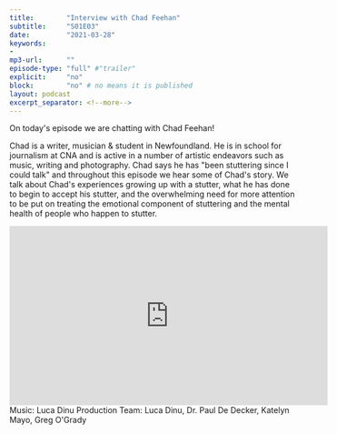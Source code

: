 ```yaml
---
title:        "Interview with Chad Feehan"
subtitle:     "S01E03"
date:         "2021-03-28"
keywords:
-
mp3-url:      ""
episode-type: "full" #"trailer"
explicit:     "no"
block:        "no" # no means it is published
layout: podcast
excerpt_separator: <!--more-->
---
```

On today's episode we are chatting with Chad Feehan!

Chad is a writer, musician & student in Newfoundland. He is in school for journalism at CNA and is active in a number of artistic endeavors such as music, writing and photography. Chad says he has "been stuttering since I could talk" and throughout this episode we hear some of Chad's story. We talk about Chad's experiences growing up with a stutter, what he has done to begin to accept his stutter, and the overwhelming need for more attention to be put on treating the emotional component of stuttering and the mental health of people who happen to stutter.
<!--more-->
<iframe width="560" height="315" src="https://www.youtube.com/embed/m6D_Heodty8" title="YouTube video player" frameborder="0" allow="accelerometer; autoplay; clipboard-write; encrypted-media; gyroscope; picture-in-picture" allowfullscreen></iframe>
<!--more-->
Music: Luca Dinu
Production Team: Luca Dinu, Dr. Paul De Decker, Katelyn Mayo, Greg O'Grady
